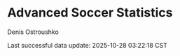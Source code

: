 # Advanced Soccer Statistics
Denis Ostroushko

<!-- gfm -->

Last successful data update: 2025-10-28 03:22:18 CST
